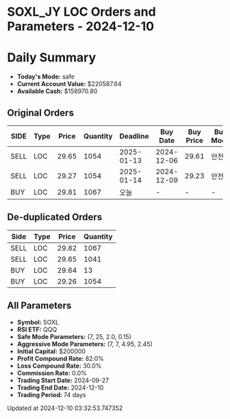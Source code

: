# SOXL_JY LOC Orders and Parameters - 2024-12-10

# Daily Summary

- **Today's Mode:** safe
- **Current Account Value:** $220587.64
- **Available Cash:** $158970.80

## Original Orders

| SIDE | Type | Price | Quantity | Deadline | Buy Date | Buy Price | Buy Mode |
|------|------|-------|----------|----------|----------|-----------|----------|
| SELL | LOC | 29.65 | 1054 | 2025-01-13 | 2024-12-06 | 29.61 | 안전 |
| SELL | LOC | 29.27 | 1054 | 2025-01-14 | 2024-12-09 | 29.23 | 안전 |
| BUY | LOC | 29.81 | 1067 | 오늘 | - | - | - |

## De-duplicated Orders

| Side | Type | Price | Quantity |
|------|------|-------|----------|
| SELL | LOC | 29.82 | 1067 |
| SELL | LOC | 29.65 | 1041 |
| BUY | LOC | 29.64 | 13 |
| BUY | LOC | 29.26 | 1054 |

## All Parameters

- **Symbol:** SOXL
- **RSI ETF:** QQQ
- **Safe Mode Parameters:** (7, 25, 2.0, 0.15)
- **Aggressive Mode Parameters:** (7, 7, 4.95, 2.45)
- **Initial Capital:** $200000
- **Profit Compound Rate:** 82.0%
- **Loss Compound Rate:** 30.0%
- **Commission Rate:** 0.0%
- **Trading Start Date:** 2024-09-27
- **Trading End Date:** 2024-12-10
- **Trading Period:** 74 days

Updated at 2024-12-10 03:32:53.747352
